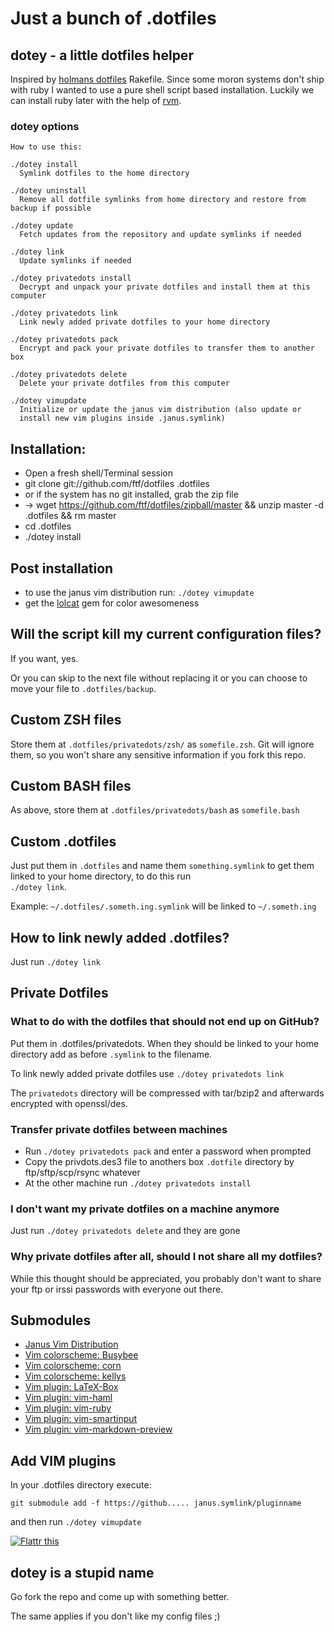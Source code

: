 Just a bunch of .dotfiles
=========================

dotey - a little dotfiles helper
----------

Inspired by [holmans dotfiles](https://github.com/holman/dotfiles)
Rakefile.
Since some moron systems don't ship with ruby I wanted to use a 
pure shell script based installation. Luckily we can install ruby later with
the help of [rvm](http://rvm.io).

### dotey options

```
How to use this:

./dotey install 
  Symlink dotfiles to the home directory

./dotey uninstall
  Remove all dotfile symlinks from home directory and restore from backup if possible
  
./dotey update
  Fetch updates from the repository and update symlinks if needed

./dotey link
  Update symlinks if needed

./dotey privatedots install
  Decrypt and unpack your private dotfiles and install them at this computer

./dotey privatedots link
  Link newly added private dotfiles to your home directory

./dotey privatedots pack
  Encrypt and pack your private dotfiles to transfer them to another box

./dotey privatedots delete
  Delete your private dotfiles from this computer

./dotey vimupdate
  Initialize or update the janus vim distribution (also update or
  install new vim plugins inside .janus.symlink)
```

Installation: 
-------------
- Open a fresh shell/Terminal session
- git clone git://github.com/ftf/dotfiles .dotfiles
- or if the system has no git installed, grab the zip file 
- -> wget https://github.com/ftf/dotfiles/zipball/master && unzip master -d .dotfiles && rm master
- cd .dotfiles 
- ./dotey install

Post installation
-----------------
- to use the janus vim distribution run: ```./dotey vimupdate```
- get the [lolcat](https://github.com/busyloop/lolcat) gem for color awesomeness

Will the script kill my current configuration files?
---------------------------------------------
If you want, yes.

Or you can skip to the next file without replacing it or you can choose
to move your file to ```.dotfiles/backup```.

Custom ZSH files
----------------
Store them at ```.dotfiles/privatedots/zsh/``` as ```somefile.zsh```. 
Git will ignore them, so you won't share any sensitive information if 
you fork this repo.

Custom BASH files
-----------------
As above, store them at ```.dotfiles/privatedots/bash``` as ```somefile.bash```

Custom .dotfiles
----------------
Just put them in ```.dotfiles``` and name them ```something.symlink``` 
to get them linked to your home directory, to do this run  
```./dotey link```.

Example: ```~/.dotfiles/.someth.ing.symlink``` will be linked to ```~/.someth.ing```

How to link newly added .dotfiles?
-------------------------------
Just run ```./dotey link``` 

Private Dotfiles 
---------------- 

### What to do with the dotfiles that should not end up on GitHub?

Put them in .dotfiles/privatedots. When they should be linked to your
home directory add as before ```.symlink``` to the filename.

To link newly added private dotfiles use ```./dotey
privatedots link```

The ```privatedots``` directory will be compressed with tar/bzip2 and
afterwards encrypted with openssl/des.

### Transfer private dotfiles between machines
- Run ```./dotey privatedots pack``` and enter a password when
  prompted
- Copy the privdots.des3 file to anothers box ```.dotfile``` directory by 
  ftp/sftp/scp/rsync whatever
- At the other machine run ```./dotey privatedots install```

### I don't want my private dotfiles on a machine anymore
Just run ```./dotey privatedots delete``` and they are gone

### Why private dotfiles after all, should I not share all my dotfiles?
While this thought should be appreciated, you probably don't want to
share your ftp or irssi passwords with everyone out there.

Submodules
----------
- [Janus Vim Distribution](https://github.com/carlhuda/janus/)
- [Vim colorscheme: Busybee](https://github.com/vim-scripts/BusyBee)
- [Vim colorscheme: corn](https://github.com/vim-scripts/corn)
- [Vim colorscheme: kellys](https://github.com/vim-scripts/kellys)
- [Vim plugin: LaTeX-Box](https://github.com/vim-scripts/LaTeX-Box)
- [Vim plugin: vim-haml](https://github.com/tpope/vim-haml)
- [Vim plugin: vim-ruby](https://github.com/vim-ruby/vim-ruby)
- [Vim plugin: vim-smartinput](https://github.com/kana/vim-smartinput)
- [Vim plugin: vim-markdown-preview](https://github.com/rasky/vim-markdown-preview)

Add VIM plugins
---------------
In your .dotfiles directory execute:

```
git submodule add -f https://github..... janus.symlink/pluginname
```

and then run ```./dotey vimupdate```

<a href="http://flattr.com/thing/671197/ftf-on-GitHub" target="_blank">
<img src="http://api.flattr.com/button/flattr-badge-large.png"
alt="Flattr this" title="Flattr this" border="0" /></a>

dotey is a stupid name
----------------------
Go fork the repo and come up with something better.

The same applies if you don't like my config files ;)
